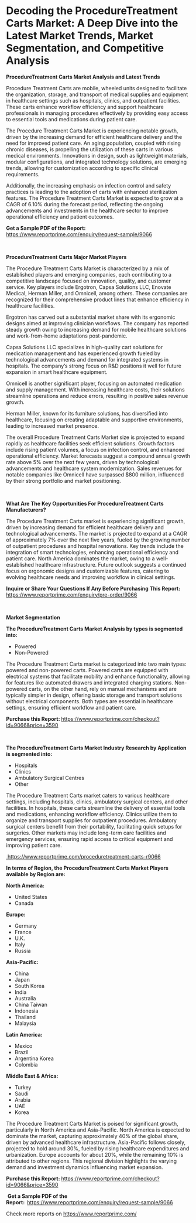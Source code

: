 <p><h1>Decoding the ProcedureTreatment Carts Market: A Deep Dive into the Latest Market Trends, Market Segmentation, and Competitive Analysis</h1></p><p><strong>ProcedureTreatment Carts Market Analysis and Latest Trends</strong></p>
<p><p>Procedure Treatment Carts are mobile, wheeled units designed to facilitate the organization, storage, and transport of medical supplies and equipment in healthcare settings such as hospitals, clinics, and outpatient facilities. These carts enhance workflow efficiency and support healthcare professionals in managing procedures effectively by providing easy access to essential tools and medications during patient care.</p><p>The Procedure Treatment Carts Market is experiencing notable growth, driven by the increasing demand for efficient healthcare delivery and the need for improved patient care. An aging population, coupled with rising chronic diseases, is propelling the utilization of these carts in various medical environments. Innovations in design, such as lightweight materials, modular configurations, and integrated technology solutions, are emerging trends, allowing for customization according to specific clinical requirements.</p><p>Additionally, the increasing emphasis on infection control and safety practices is leading to the adoption of carts with enhanced sterilization features. The Procedure Treatment Carts Market is expected to grow at a CAGR of 6.10% during the forecast period, reflecting the ongoing advancements and investments in the healthcare sector to improve operational efficiency and patient outcomes.</p></p>
<p><strong>Get a Sample PDF of the Report:&nbsp;</strong> <a href="https://www.reportprime.com/enquiry/request-sample/9066?utm_campaign=2002&utm_medium=2&utm_source=Github&utm_content=ia&utm_term=20032025&utm_id=proceduretreatment-carts">https://www.reportprime.com/enquiry/request-sample/9066</a></p>
<p>&nbsp;</p>
<p><strong>ProcedureTreatment Carts Major Market Players</strong></p>
<p><p>The Procedure Treatment Carts Market is characterized by a mix of established players and emerging companies, each contributing to a competitive landscape focused on innovation, quality, and customer service. Key players include Ergotron, Capsa Solutions LLC, Enovate Medical, Herman Miller, and Omnicell, among others. These companies are recognized for their comprehensive product lines that enhance efficiency in healthcare facilities.</p><p>Ergotron has carved out a substantial market share with its ergonomic designs aimed at improving clinician workflows. The company has reported steady growth owing to increasing demand for mobile healthcare solutions and work-from-home adaptations post-pandemic.</p><p>Capsa Solutions LLC specializes in high-quality cart solutions for medication management and has experienced growth fueled by technological advancements and demand for integrated systems in hospitals. The company’s strong focus on R&D positions it well for future expansion in smart healthcare equipment.</p><p>Omnicell is another significant player, focusing on automated medication and supply management. With increasing healthcare costs, their solutions streamline operations and reduce errors, resulting in positive sales revenue growth. </p><p>Herman Miller, known for its furniture solutions, has diversified into healthcare, focusing on creating adaptable and supportive environments, leading to increased market presence.</p><p>The overall Procedure Treatment Carts Market size is projected to expand rapidly as healthcare facilities seek efficient solutions. Growth factors include rising patient volumes, a focus on infection control, and enhanced operational efficiency. Market forecasts suggest a compound annual growth rate above 5% over the next few years, driven by technological advancements and healthcare system modernization. Sales revenues for notable companies like Omnicell have surpassed $800 million, influenced by their strong portfolio and market positioning.</p></p>
<p>&nbsp;</p>
<p><strong>What Are The Key Opportunities For ProcedureTreatment Carts Manufacturers?</strong></p>
<p><p>The Procedure Treatment Carts market is experiencing significant growth, driven by increasing demand for efficient healthcare delivery and technological advancements. The market is projected to expand at a CAGR of approximately 7% over the next five years, fueled by the growing number of outpatient procedures and hospital renovations. Key trends include the integration of smart technologies, enhancing operational efficiency and patient care. North America dominates the market, owing to a well-established healthcare infrastructure. Future outlook suggests a continued focus on ergonomic designs and customizable features, catering to evolving healthcare needs and improving workflow in clinical settings.</p></p>
<p><strong>Inquire or Share Your Questions If Any Before Purchasing This Report:</strong> <a href="https://www.reportprime.com/enquiry/pre-order/9066?utm_campaign=2002&utm_medium=2&utm_source=Github&utm_content=ia&utm_term=20032025&utm_id=proceduretreatment-carts">https://www.reportprime.com/enquiry/pre-order/9066</a></p>
<p>&nbsp;</p>
<p><strong>Market Segmentation</strong></p>
<p><strong>The ProcedureTreatment Carts Market Analysis by types is segmented into:</strong></p>
<p><ul><li>Powered</li><li>Non-Powered</li></ul></p>
<p><p>The Procedure Treatment Carts market is categorized into two main types: powered and non-powered carts. Powered carts are equipped with electrical systems that facilitate mobility and enhance functionality, allowing for features like automated drawers and integrated charging stations. Non-powered carts, on the other hand, rely on manual mechanisms and are typically simpler in design, offering basic storage and transport solutions without electrical components. Both types are essential in healthcare settings, ensuring efficient workflow and patient care.</p></p>
<p><strong>Purchase this Report:&nbsp;</strong><a href="https://www.reportprime.com/checkout?id=9066&price=3590&utm_campaign=2002&utm_medium=2&utm_source=Github&utm_content=ia&utm_term=20032025&utm_id=proceduretreatment-carts">https://www.reportprime.com/checkout?id=9066&price=3590</a></p>
<p>&nbsp;</p>
<p><strong>The ProcedureTreatment Carts Market Industry Research by Application is segmented into:</strong></p>
<p><ul><li>Hospitals</li><li>Clinics</li><li>Ambulatory Surgical Centres</li><li>Other</li></ul></p>
<p><p>The Procedure Treatment Carts market caters to various healthcare settings, including hospitals, clinics, ambulatory surgical centers, and other facilities. In hospitals, these carts streamline the delivery of essential tools and medications, enhancing workflow efficiency. Clinics utilize them to organize and transport supplies for outpatient procedures. Ambulatory surgical centers benefit from their portability, facilitating quick setups for surgeries. Other markets may include long-term care facilities and emergency services, ensuring rapid access to critical equipment and improving patient care.</p></p>
<p><a href="https://www.reportprime.com/proceduretreatment-carts-r9066?utm_campaign=2002&utm_medium=2&utm_source=Github&utm_content=ia&utm_term=20032025&utm_id=proceduretreatment-carts">&nbsp;https://www.reportprime.com/proceduretreatment-carts-r9066</a></p>
<p><strong>In terms of Region, the ProcedureTreatment Carts Market Players available by Region are:</strong></p>
<p>
    <p> <strong> North America: </strong>
        <ul>
            <li>United States</li>
            <li>Canada</li>
        </ul>
        </p> 
    <p> <strong> Europe: </strong>
        <ul>
            <li>Germany</li>
            <li>France</li>
            <li>U.K.</li>
            <li>Italy</li>
            <li>Russia</li>
        </ul>
        </p> 
    <p> <strong> Asia-Pacific: </strong>
        <ul>
            <li>China</li>
            <li>Japan</li>
            <li>South Korea</li>
            <li>India</li>
            <li>Australia</li>
            <li>China Taiwan</li>
            <li>Indonesia</li>
            <li>Thailand</li>
            <li>Malaysia</li>
        </ul>
        </p> 
    <p> <strong> Latin America: </strong>
        <ul>
            <li>Mexico</li>
            <li>Brazil</li>
            <li>Argentina Korea</li>
            <li>Colombia</li>
        </ul>
        </p> 
    <p> <strong> Middle East & Africa: </strong>
        <ul>
            <li>Turkey</li>
            <li>Saudi</li>
            <li>Arabia</li>
            <li>UAE</li>
            <li>Korea</li>
        </ul>
    </p>
    </p>
<p><p>The Procedure Treatment Carts Market is poised for significant growth, particularly in North America and Asia-Pacific. North America is expected to dominate the market, capturing approximately 40% of the global share, driven by advanced healthcare infrastructure. Asia-Pacific follows closely, projected to hold around 30%, fueled by rising healthcare expenditures and urbanization. Europe accounts for about 20%, while the remaining 10% is attributed to other regions. This regional division highlights the varying demand and investment dynamics influencing market expansion.</p></p>
<p><strong>Purchase this Report: </strong><a href="https://www.reportprime.com/checkout?id=9066&price=3590&utm_campaign=2002&utm_medium=2&utm_source=Github&utm_content=ia&utm_term=20032025&utm_id=proceduretreatment-carts">https://www.reportprime.com/checkout?id=9066&price=3590</a></p>
<p>&nbsp;<strong>Get a Sample PDF of the Report:&nbsp;&nbsp;</strong><a href="https://www.reportprime.com/enquiry/request-sample/9066?utm_campaign=2002&utm_medium=2&utm_source=Github&utm_content=ia&utm_term=20032025&utm_id=proceduretreatment-carts">https://www.reportprime.com/enquiry/request-sample/9066</a></p>
<p><strong></strong></p>
<p>Check more reports on <a href="https://www.reportprime.com/?utm_campaign=2002&utm_medium=2&utm_source=Github&utm_content=ia&utm_term=20032025&utm_id=proceduretreatment-carts">https://www.reportprime.com/</a></p>